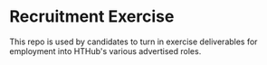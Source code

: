 # Recruitment Exercise

This repo is used by candidates to turn in exercise deliverables for employment into HTHub's various advertised roles.
